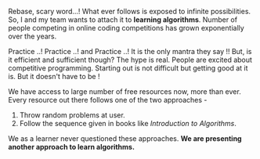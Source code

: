Rebase, scary word...! What ever follows is exposed to infinite possibilities. So, I and my team wants to attach it to **learning algorithms**. Number of people competing in online coding competitions has grown exponentially over the years. 

Practice ..! Practice ..!  and Practice ..! It is the only mantra they say !! But, is it efficient and sufficient though? The hype is real. People are excited about competitive programming. Starting out is not difficult but getting good at it is. But it doesn't have to be !

We have access to large number of free resources now, more than ever. Every resource out there follows one of the two approaches -

1. Throw random problems at user.
2. Follow the sequence given in books like *Introduction to Algorithms*.

We as a learner never questioned these approaches. **We are presenting another approach to learn algorithms.** 